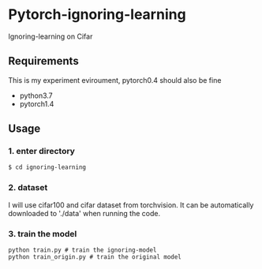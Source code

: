 # Pytorch-ignoring-learning

Ignoring-learning on Cifar

## Requirements

This is my experiment eviroument, pytorch0.4 should also be fine
- python3.7
- pytorch1.4


## Usage

### 1. enter directory
```bash
$ cd ignoring-learning
```

### 2. dataset 
I will use cifar100 and cifar dataset from torchvision. It can be automatically downloaded to './data' when running the code.

### 3. train the model
```
python train.py # train the ignoring-model
python train_origin.py # train the original model
```

